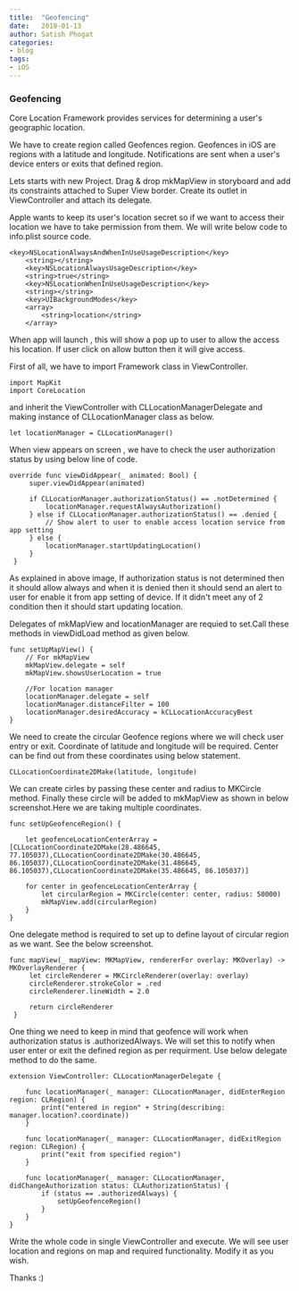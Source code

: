 ```yaml
---
title:  "Geofencing"
date:   2018-01-13
author: Satish Phogat
categories:
- blog
tags:
- iOS
---
```

###  Geofencing

Core Location Framework provides services for determining a user's geographic location.

We have to create region called Geofences region. Geofences in iOS are regions with a latitude and longitude. Notifications are sent when a user's device enters or exits that defined region.

Lets starts with new Project. Drag & drop mkMapView in storyboard and add its constraints attached to Super View border. Create its outlet in ViewController and attach its delegate.

Apple wants to keep its user's location secret so if we want to access their location we have to take permission from them. We will write below code to info.plist source code.

```
<key>NSLocationAlwaysAndWhenInUseUsageDescription</key>
	<string></string>
	<key>NSLocationAlwaysUsageDescription</key>
	<string>true</string>
	<key>NSLocationWhenInUseUsageDescription</key>
	<string></string>
	<key>UIBackgroundModes</key>
	<array>
		<string>location</string>
	</array>
  ```

When app will launch , this will show a pop up to user to allow the access his location. If user click on allow button then it will give access.

First of all, we have to import Framework class in ViewController.

```
import MapKit
import CoreLocation
```

and inherit the ViewController with CLLocationManagerDelegate and making instance of CLLocationManager class as below.

```
let locationManager = CLLocationManager()
```

When view appears on screen , we have to check the user authorization status by using below line of code.

```
override func viewDidAppear(_ animated: Bool) {
     super.viewDidAppear(animated)

     if CLLocationManager.authorizationStatus() == .notDetermined {
         locationManager.requestAlwaysAuthorization()
     } else if CLLocationManager.authorizationStatus() == .denied {
         // Show alert to user to enable access location service from app setting
     } else {
         locationManager.startUpdatingLocation()
     }
 }
 ```
As explained in above image, If authorization status is not determined then it should allow always and when it is denied then it should send an alert to user for enable it from app setting of device. If it didn't meet any of 2 condition then it should start updating location.

Delegates of mkMapView and locationManager are requied to set.Call these methods in viewDidLoad method as given below.

```
func setUpMapView() {
    // For mkMapView
    mkMapView.delegate = self
    mkMapView.showsUserLocation = true

    //For location manager
    locationManager.delegate = self
    locationManager.distanceFilter = 100
    locationManager.desiredAccuracy = kCLLocationAccuracyBest
}
```
We need to create the circular Geofence regions where we will check user entry or exit. Coordinate of latitude and longitude will be required. Center can be find out from these coordinates using below statement.
```
CLLocationCoordinate2DMake(latitude, longitude)
```
We can create cirles by passing these center and radius to MKCircle method. Finally these circle will be added to mkMapView as shown in below screenshot.Here we are taking multiple coordinates.

```
func setUpGeofenceRegion() {

    let geofenceLocationCenterArray = [CLLocationCoordinate2DMake(28.486645, 77.105037),CLLocationCoordinate2DMake(30.486645, 86.105037),CLLocationCoordinate2DMake(31.486645, 86.105037),CLLocationCoordinate2DMake(35.486645, 86.105037)]

    for center in geofenceLocationCenterArray {
        let circularRegion = MKCircle(center: center, radius: 50000)
        mkMapView.add(circularRegion)
    }
}
```
One delegate method is required to set up to define layout of circular region as we want. See the below screenshot.

```
func mapView(_ mapView: MKMapView, rendererFor overlay: MKOverlay) -> MKOverlayRenderer {
     let circleRenderer = MKCircleRenderer(overlay: overlay)
     circleRenderer.strokeColor = .red
     circleRenderer.lineWidth = 2.0

     return circleRenderer
 }
```
One thing we need to keep in mind that geofence will work when authorization status is .authorizedAlways. We will set this to notify when user enter or exit the defined region as per requirment. Use below delegate method to do the same.

```
extension ViewController: CLLocationManagerDelegate {

    func locationManager(_ manager: CLLocationManager, didEnterRegion region: CLRegion) {
        print("entered in region" + String(describing: manager.location?.coordinate))
    }

    func locationManager(_ manager: CLLocationManager, didExitRegion region: CLRegion) {
        print("exit from specified region")
    }

    func locationManager(_ manager: CLLocationManager, didChangeAuthorization status: CLAuthorizationStatus) {
        if (status == .authorizedAlways) {
            setUpGeofenceRegion()
        }
    }
}
```
Write the whole code in single ViewController and execute. We will see user location and regions on map and required functionality. Modify it as you wish.

Thanks :)
